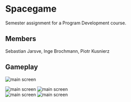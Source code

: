 # Spacegame
Semester assignment for a Program Development course.  
## Members  
Sebastian Jarsve, Inge Brochmann, Piotr Kusnierz  
## Gameplay

![main screen](https://github.com/PiotrKusnierz/java-semester-project/blob/master/SPACEGAME.gif)

![main screen](https://github.com/PiotrKusnierz/java-semester-project/blob/master/2.png)
![main screen](https://github.com/PiotrKusnierz/java-semester-project/blob/master/3.png)  
![main screen](https://github.com/PiotrKusnierz/java-semester-project/blob/master/4.PNG)
![main screen](https://github.com/PiotrKusnierz/java-semester-project/blob/master/6.PNG)